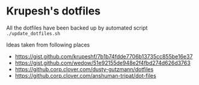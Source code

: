 # Krupesh's dotfiles

All the dotfiles have been backed up by automated script `./update_dotfiles.sh`

Ideas taken from following places  
* https://gist.github.com/krupeshf/7b1b74fdde7706b13735cc855be16e37
* https://gist.github.com/wedow/51e92155de948e2f4fbd274d626d3763
* https://github.corp.clover.com/dusty-gutzmann/dotfiles
* https://github.corp.clover.com/anshuman-tripat/dot-files
